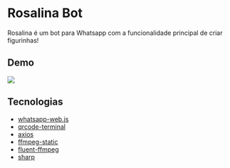 ﻿# Rosalina Bot
 
Rosalina é um bot para Whatsapp com a funcionalidade principal de criar figurinhas! 

## Demo
![](https://i.imgur.com/QxEx7ka.gif)

## Tecnologias

- [whatsapp-web.js](https://wwebjs.dev/)
- [qrcode-terminal](https://www.npmjs.com/package/qrcode-terminal)
- [axios](https://axios-http.com/ptbr/docs/intro)
- [ffmpeg-static](https://www.npmjs.com/package/ffmpeg-static)
- [fluent-ffmpeg](https://github.com/fluent-ffmpeg/node-fluent-ffmpeg)
- [sharp](https://sharp.pixelplumbing.com/)


